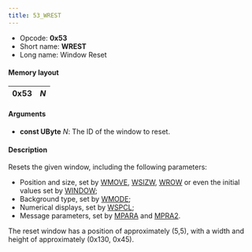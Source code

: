 ```yaml
---
title: 53_WREST
---
```


-   Opcode: **0x53**
-   Short name: **WREST**
-   Long name: Window Reset

#### Memory layout

| 0x53 | *N* |
|------|-----|

#### Arguments

-   **const UByte** *N*: The ID of the window to reset.

#### Description

Resets the given window, including the following parameters:

-   Position and size, set by [WMOVE](51_WMOVE.md), [WSIZW](2F_WSIZW.md), [WROW](55_WROW.md) or even the initial values set by [WINDOW](50_WINDOW.md);
-   Background type, set by [WMODE](52_WMODE.md);
-   Numerical displays, set by [WSPCL](36_WSPCL.md);
-   Message parameters, set by [MPARA](41_MPARA.md) and [MPRA2](42_MPRA2.md).

The reset window has a position of approximately (5,5), with a width and height of approximately (0x130, 0x45).
